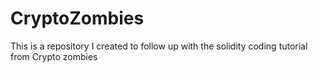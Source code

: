 # CryptoZombies
This is a repository I created to follow up with the solidity coding tutorial from Crypto zombies
